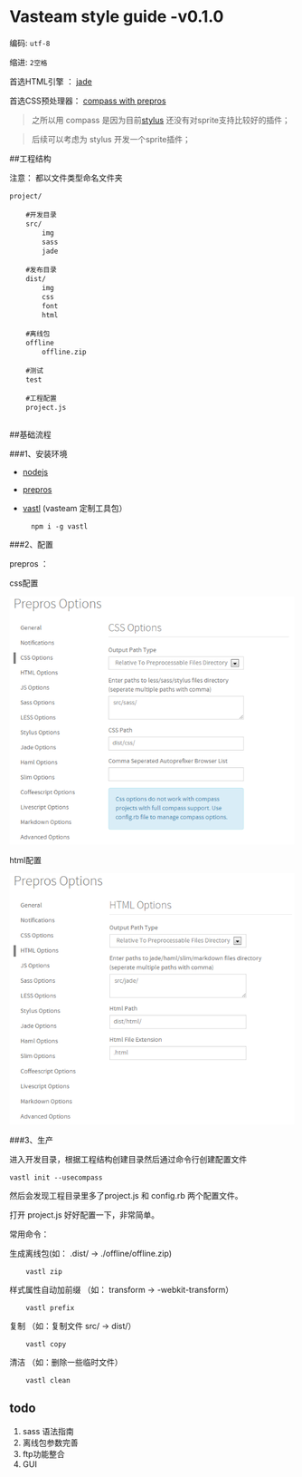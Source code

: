 # Vasteam style guide -v0.1.0

编码:  `utf-8`

缩进:  `2空格`

首选HTML引擎 ： [jade](http://jade-lang.com)

首选CSS预处理器： [compass with prepros](http://alphapixels.com/prepros/)

> 之所以用 compass 是因为目前[stylus](http://learnboost.github.io/stylus/) 还没有对sprite支持比较好的插件；

> 后续可以考虑为 stylus 开发一个sprite插件；
	
    
##工程结构

注意： 都以文件类型命名文件夹
```
project/

	#开发目录
	src/ 
    	img
        sass
        jade
        
    #发布目录
	dist/
    	img
        css
        font
        html
        
    #离线包
	offline
    	offline.zip
    	
    #测试
	test
        
    #工程配置
	project.js 
    
```


##基础流程

###1、安装环境
  
* [nodejs](http://nodejs.org/) 
* [prepros](http://alphapixels.com/prepros/)
* [vastl](https://github.com/everyonme/vastl) (vasteam 定制工具包）
	
		npm i -g vastl
	
###2、配置

prepros ：

css配置

![alt css](img/css.png)

html配置

![alt html](img/html.png)


###3、生产

进入开发目录，根据工程结构创建目录然后通过命令行创建配置文件

	vastl init --usecompass

然后会发现工程目录里多了project.js 和 config.rb 两个配置文件。

打开 project.js 好好配置一下，非常简单。

常用命令：

生成离线包(如： .dist/ -> ./offline/offline.zip)
```
	vastl zip
```

样式属性自动加前缀 （如： transform ->  -webkit-transform）
```
	vastl prefix
```

复制 （如：复制文件  src/ -> dist/）
```
	vastl copy
```

清洁 （如：删除一些临时文件）
```
	vastl clean
```


## todo

1. sass 语法指南
2. 离线包参数完善
3. ftp功能整合
4. GUI
